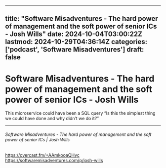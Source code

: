 
---
title: "Software Misadventures - The hard power of management and the soft power of senior ICs  - Josh Wills"
date: 2024-10-04T03:00:22Z
lastmod: 2024-10-29T04:36:14Z
categories: ['podcast', 'Software Misadventures']
draft: false
---


# Software Misadventures - The hard power of management and the soft power of senior ICs  - Josh Wills

This microservice could have been a SQL query
“Is this the simplest thing we could have done and why didn’t we do it?”

---
###### Software Misadventures - The hard power of management and the soft power of senior ICs | Josh Wills

https://overcast.fm/+AAmkooaQHyc  
https://softwaremisadventures.com/p/josh-wills

<!-- #public -->
<!-- #podcast -->
<!-- #Software Misadventures# -->

<!-- {BearID:50D9D2AF-94C7-4D2B-B617-D54A5175C00B} -->
